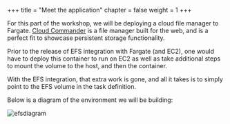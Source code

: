 +++
title = "Meet the application"
chapter = false
weight = 1
+++

For this part of the workshop, we will be deploying a cloud file manager to Fargate. [Cloud Commander](https://cloudcmd.io/) is a file manager built for the web, and is a perfect fit to showcase persistent storage functionality.

Prior to the release of EFS integration with Fargate (and EC2), one would have to deploy this container to run on EC2 as well as take additional steps to mount the volume to the host, and then the container.

With the EFS integration, that extra work is gone, and all it takes is to simply point to the EFS volume in the task definition.

Below is a diagram of the environment we will be building:

![efsdiagram](/images/efsdemo.png)
